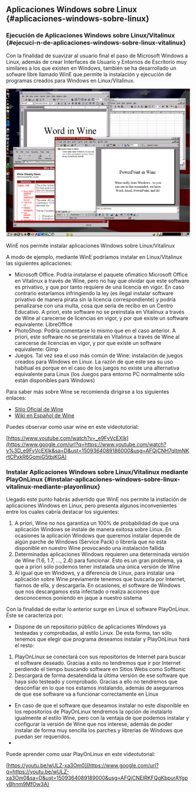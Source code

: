 ## Aplicaciones Windows sobre Linux {#aplicaciones-windows-sobre-linux}

### Ejecución de Aplicaciones Windows sobre Linux/Vitalinux {#ejecuci-n-de-aplicaciones-windows-sobre-linux-vitalinux}

Con la finalidad de suavizar al usuario final el paso de Microsoft Windows a Linux, además de crear Interfaces de Usuario y Entornos de Escritorio muy similares a los que existen en Windows, también se ha desarrollado un sofware libre llamado WinE que permite la instalación y ejecución de programas creados para Windows en Linux/Vitalinux.

![](images/image22.png)

WinE nos permite instalar aplicaciones Windows sobre Linux/Vitalinux

A modo de ejemplo, mediante WinE podríamos instalar en Linux/Vitalinux las siguientes aplicaciones:

*   Microsoft Office. Podría instalarse el paquete ofimático Microsoft Office en Vitalinux a través de Wine, pero no hay que olvidar que este software es privativo, y que por tanto requiere de una licencia en vigor. En caso contrario estaríamos infringiendo la ley (es ilegal instalar software privativo de manera pirata sin la licencia correspondiente) y podría penalizarse con una multa, cosa que sería de recibo en un Centro Educativo. A priori, este software no se preinstala en Vitalinux a través de Wine al carecerse de licencias en vigor, y por que existe un software equivalente: LibreOffice
*   PhotoShop. Podría comentarse lo mismo que en el caso anterior. A priori, este software no se preinstala en Vitalinux a través de Wine al carecerse de licencias en vigor, y por que existe un software equivalente: Gimp
*   Juegos. Tal vez sea el uso más común de Wine: instalación de juegos creados para Windows en Linux. La razón de que este sea su uso habitual es porque en el caso de los juegos no existe una alternativa equivalente para Linux (los Juegos para entorno PC normalmente sólo están disponibles para Windows)

Para saber más sobre Wine se recomienda dirigirse a los siguientes enlaces:

*   [Sitio Oficial de Wine](https://www.google.com/url?q=http://www.winehq.org/&sa=D&ust=1509364089184000&usg=AFQjCNFTsVJelkEB6QQUPLsLqmbBXCPUnA)
*   [Wiki en Español de Wine](https://www.google.com/url?q=https://es.wikipedia.org/wiki/Wine&sa=D&ust=1509364089185000&usg=AFQjCNG1TslKQoBmcQf9KENJFchEUpkZJg)

Puedes observar como usar wine en este videotutorial:

[https://www.youtube.com/watch?v=_e9FvVcEXIk](https://www.google.com/url?q=https://www.youtube.com/watch?v%3D_e9FvVcEXIk&sa=D&ust=1509364089186000&usg=AFQjCNH7qltmNKrtCPxkR6GomiG5tbjKGA)

### Instalar Aplicaciones Windows sobre Linux/Vitalinux mediante PlayOnLinux {#instalar-aplicaciones-windows-sobre-linux-vitalinux-mediante-playonlinux}

Llegado este punto habrás advertido que WinE nos permite la instlación de aplicaciones Windows en Linux, pero presenta algunos inconvenientes entre los cuales cabría destacar los siguientes:

1.  A priori, Wine no nos garantiza un 100% de probabilidad de que una aplicación Windows se instale de manera exitosa sobre Linux. En ocasiones la aplicación Windows que queremos instalar depende de algún parche de Windows (Service Pack) o librería que no esta disponible en nuestro Wine provocando una instalación fallida
2.  Determinadas aplicaciones Windows requieren una determinada versión de Wine (1.6, 1.7, ..., 2.4) para funcionar. Esto es un gran problema, ya que a priori sólo podemos tener instalada una única versión de Wine
3.  Al igual que en Windows, y a diferencia de Linux, para instalar una aplicación sobre Wine previamente tenemos que buscarla por Internet, fiarnos de ella, y descargarla. En ocasiones, el software de Windows que nos descargamos esta infectado o realiza acciones que desconocemos poniendo en jaque a nuestro sistema

Con la finalidad de evitar lo anterior surge en Linux el software PlayOnLinux. Éste se caracteriza por:

*   Dispone de un repositorio público de aplicaciones Windows ya testeadas y comprobadas, al estilo Linux. De esta forma, tan sólo tenemos que elegir que programa deseamos instalar y PlayOnLinux hará el resto:

1.  PlayOnLinux se conectará con sus repositorios de Internet para buscar el software deseado. Gracias a esto no tendremos que ir por Internet perdiendo el tiempo buscando software en Sitios Webs como Softtonic
2.  Descargará de forma desatendida la última versión de ese software que haya sido testeado y comprobado. Gracias a ello no tendremos que desconfiar en lo que nos estamos instalando, además de asegurarnos de que ese software va a funcionar correctamente en Linux

*   En caso de que el software que deseamos instalar no este disponible en los repositorios de PlayOnLinux tendremos la opción de instalarlo igualmente al estilo Wine, pero con la ventaja de que podemos instalar y configurar la versión de Wine que nos interese, además de poder instalar de forma muy sencilla los parches y librerías de Windows que puedan ser requeridos.
*   

Puede aprender como usar PlayOnLinux en este videotutorial:

[https://youtu.be/wULZ-xa3Om0](https://www.google.com/url?q=https://youtu.be/wULZ-xa3Om0&sa=D&ust=1509364089189000&usg=AFQjCNEIRKFQgKbpurAYgpyBhnm9MfOw3A)
